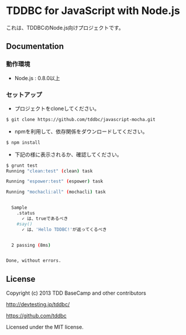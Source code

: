 # TDDBC for JavaScript with Node.js

これは、TDDBCのNode.js向けプロジェクトです。

## Documentation

### 動作環境

* Node.js : 0.8.0以上

### セットアップ

* プロジェクトをcloneしてください。

```sh
$ git clone https://github.com/tddbc/javascript-mocha.git
```

* npmを利用して、依存関係をダウンロードしてください。

```sh
$ npm install
```

* 下記の様に表示されるか、確認してください。

```sh
$ grunt test
Running "clean:test" (clean) task

Running "espower:test" (espower) task

Running "mochacli:all" (mochacli) task


  Sample
    .status
      ✓ は、trueであるべき
    #say()
      ✓ は、'Hello TDDBC!'が返ってくるべき


  2 passing (8ms)


Done, without errors.
```

## License
Copyright (c) 2013 TDD BaseCamp and other contributors

http://devtesting.jp/tddbc/

https://github.com/tddbc

Licensed under the MIT license.
